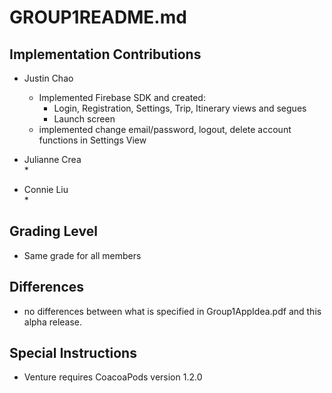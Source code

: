 # GROUP1README.md  
 
## Implementation Contributions  
  - Justin Chao   
    * Implemented Firebase SDK and created:
        * Login, Registration, Settings, Trip, Itinerary views and segues   
        * Launch screen
    * implemented change email/password, logout, delete account functions in
      Settings View


  - Julianne Crea   
    *   

  - Connie Liu   
    *   




## Grading Level   
  - Same grade for all members  

## Differences  
  - no differences between what is specified in Group1AppIdea.pdf and this alpha release.  

## Special Instructions   
  - Venture requires CoacoaPods version 1.2.0  

